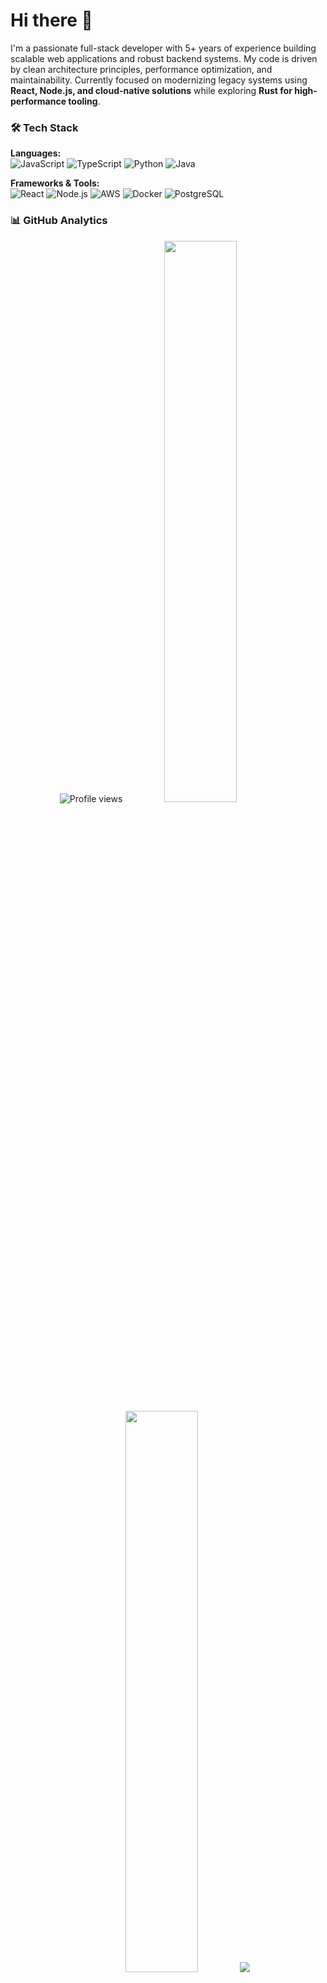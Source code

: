 # Hi there 👋  
I'm a passionate full-stack developer with 5+ years of experience building scalable web applications and robust backend systems. My code is driven by clean architecture principles, performance optimization, and maintainability. Currently focused on modernizing legacy systems using **React, Node.js, and cloud-native solutions** while exploring **Rust for high-performance tooling**.  

### 🛠️ Tech Stack  
**Languages:**  
![JavaScript](https://img.shields.io/badge/-JavaScript-F7DF1E?logo=javascript&logoColor=black) ![TypeScript](https://img.shields.io/badge/-TypeScript-3178C6?logo=typescript&logoColor=white) ![Python](https://img.shields.io/badge/-Python-3776AB?logo=python&logoColor=white) ![Java](https://img.shields.io/badge/-Java-007396?logo=java&logoColor=white)  

**Frameworks & Tools:**  
![React](https://img.shields.io/badge/-React-61DAFB?logo=react&logoColor=black) ![Node.js](https://img.shields.io/badge/-Node.js-339933?logo=node.js&logoColor=white) ![AWS](https://img.shields.io/badge/-AWS-232F3E?logo=amazon-aws) ![Docker](https://img.shields.io/badge/-Docker-2496ED?logo=docker&logoColor=white) ![PostgreSQL](https://img.shields.io/badge/-PostgreSQL-4169E1?logo=postgresql&logoColor=white)  

### 📊 GitHub Analytics  
<p align="center">  
  <img src="https://komarev.com/ghpvc/?username=emiliajohanns514&color=blueviolet" alt="Profile views"/>  
  <img src="https://github-readme-stats.vercel.app/api?username=emiliajohanns514&show_icons=true&theme=radical" width="48%"/>  
  <img src="https://github-readme-streak-stats.herokuapp.com/?user=emiliajohanns514&theme=radical" width="48%"/>  
  <img src="https://github-readme-stats.vercel.app/api/top-langs/?username=emiliajohanns514&layout=compact&theme=radical&hide=html,css"/>  
</p>  

### 🔨 Pinned Repositories  
[![Readme Card](https://github-readme-stats.vercel.app/api/pin/?username=emiliajohanns514&repo=cloud-task-orchestrator&theme=radical)](https://github.com/emiliajohanns514/cloud-task-orchestrator)  
*Distributed task scheduler with AWS Lambda and Redis*  
![TypeScript](https://img.shields.io/badge/-TypeScript-3178C6) ![AWS](https://img.shields.io/badge/-AWS-232F3E) ![Serverless](https://img.shields.io/badge/-Serverless-FD5750)  

[![Readme Card](https://github-readme-stats.vercel.app/api/pin/?username=emiliajohanns514&repo=react-data-dashboard&theme=radical)](https://github.com/emiliajohanns514/react-data-dashboard)  
*Real-time analytics dashboard with WebSocket integration*  
![React](https://img.shields.io/badge/-React-61DAFB) ![Chart.js](https://img.shields.io/badge/-Chart.js-FF6384) ![Express](https://img.shields.io/badge/-Express-000000)  

### 🌱 Current Interests  
- Implementing **WebAssembly** in performance-critical frontend modules  
- Exploring **GraphQL Federation** for microservices architecture  
- Building **developer tools** with Rust and WebAssembly  
- Contributing to **open-source observability** projects  

### 💡 Development Philosophy  
> *"Code is poetry, but only when it's readable. Scalability starts with simplicity."*  
I prioritize **test-driven development** (Jest, pytest) and **CI/CD pipelines** (GitHub Actions, CircleCI). Strong advocate for **documentation-as-code** and **pair programming** to maintain team alignment.  

### 🚀 On My Tech Radar  
![Next.js](https://img.shields.io/badge/-Next.js-000000?logo=next.js) ![Kubernetes](https://img.shields.io/badge/-Kubernetes-326CE5?logo=kubernetes) ![Terraform](https://img.shields.io/badge/-Terraform-7B42BC?logo=terraform) ![Svelte](https://img.shields.io/badge/-Svelte-FF3E00?logo=svelte)  

📫 **Let's connect through code!** Explore my repositories below ⬇️  

![GitHub Activity](https://github-readme-activity-graph.vercel.app/graph?username=emiliajohanns514&theme=react-dark&hide_border=true&area=true)
